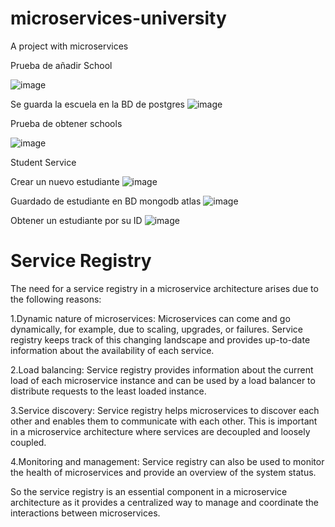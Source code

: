 # microservices-university
A project with microservices

Prueba de añadir School

![image](https://github.com/emanuelRiveraA/microservices-university/assets/64047865/15a138bb-1e80-4b8b-a9e7-d533f0691934)

Se guarda la escuela en la BD de postgres
![image](https://github.com/emanuelRiveraA/microservices-university/assets/64047865/c781e9aa-dd2d-4f5e-b9e2-0f5cccd1bc59)


Prueba de obtener schools

![image](https://github.com/emanuelRiveraA/microservices-university/assets/64047865/45e6892a-92db-4c5a-9a21-9df53afc68dd)

Student Service

Crear un nuevo estudiante
![image](https://github.com/emanuelRiveraA/microservices-university/assets/64047865/2b31844b-8b0c-44e5-a92d-322db77ce9fe)

Guardado de estudiante en BD mongodb atlas
![image](https://github.com/emanuelRiveraA/microservices-university/assets/64047865/9e634b4f-d47f-4892-81e0-978b541b82b4)

Obtener un estudiante por su ID
![image](https://github.com/emanuelRiveraA/microservices-university/assets/64047865/e6e2095c-3367-472f-9a17-d32303c0ac2e)

# Service Registry
The need for a service registry in a microservice architecture arises due to the following reasons:

1.Dynamic nature of microservices: Microservices can come and go dynamically, for example, due to scaling, upgrades, or failures. Service registry keeps track of this changing landscape and provides up-to-date information about the availability of each service.

2.Load balancing: Service registry provides information about the current load of each microservice instance and can be used by a load balancer to distribute requests to the least loaded instance.

3.Service discovery: Service registry helps microservices to discover each other and enables them to communicate with each other. This is important in a microservice architecture where services are decoupled and loosely coupled.

4.Monitoring and management: Service registry can also be used to monitor the health of microservices and provide an overview of the system status.

So the service registry is an essential component in a microservice architecture as it provides a centralized way to manage and coordinate the interactions between microservices.
